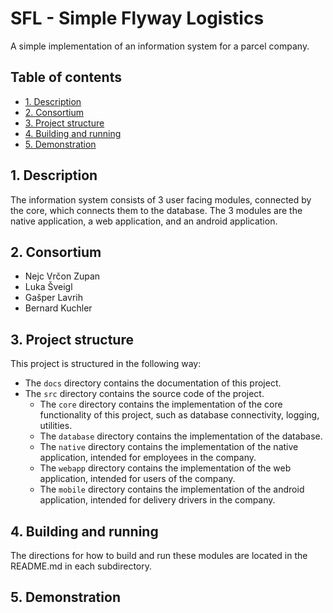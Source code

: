 # SFL - Simple Flyway Logistics

A simple implementation of an information system for a parcel company.

## Table of contents
- [1. Description](1.Description)
- [2. Consortium](2.Consortium)
- [3. Project structure](3.Project_structure)
- [4. Building and running](4.Building_and_running)
- [5. Demonstration](5.Demonstration)

## 1. Description

The information system consists of 3 user facing modules, connected by the core, which connects them to the database. The 3 modules are the native application, a web application, and an android application.

## 2. Consortium

- Nejc Vrčon Zupan
- Luka Šveigl
- Gašper Lavrih
- Bernard Kuchler

## 3. Project structure

This project is structured in the following way:
- The `docs` directory contains the documentation of this project.
- The `src` directory contains the source code of the project.
  - The `core` directory contains the implementation of the core functionality of this project, such as database connectivity, logging, utilities.
  - The `database` directory contains the implementation of the database.
  - The `native` directory contains the implementation of the native application, intended for employees in the company.
  - The `webapp` directory contains the implementation of the web application, intended for users of the company.
  - The `mobile` directory contains the implementation of the android application, intended for delivery drivers in the company.

## 4. Building and running

The directions for how to build and run these modules are located in the README.md in each subdirectory.

## 5. Demonstration

